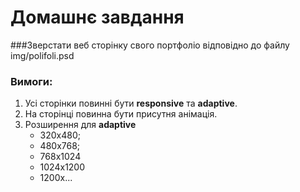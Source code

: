 Домашнє завдання
====================
###Зверстати веб сторінку свого портфоліо відповідно до файлу img/polifoli.psd

### Вимоги:
1. Усі сторінки повинні бути **responsive** та **adaptive**.
2. На сторінці повинна бути присутня анімація.
3. Розширення для **adaptive**
    - 320х480;
    - 480х768;
    - 768х1024
    - 1024х1200
	- 1200x...
